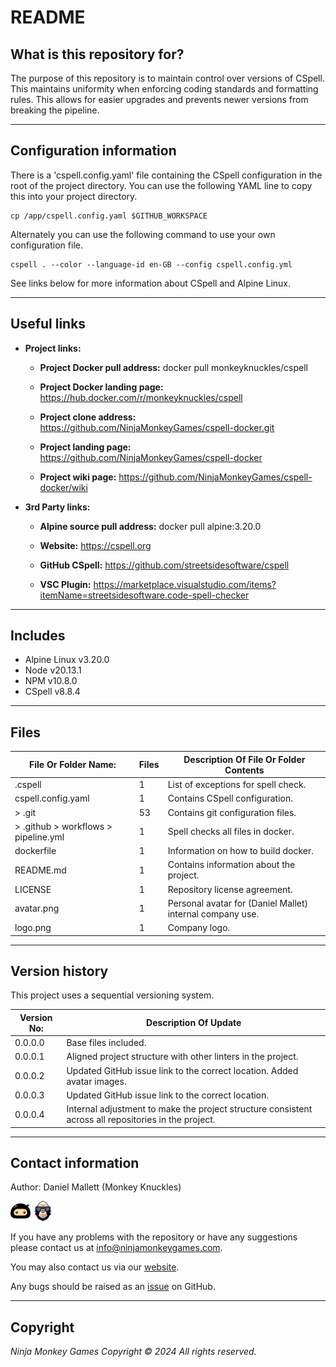 # README #

## What is this repository for? ##

The purpose of this repository is to maintain control over versions of CSpell. This maintains uniformity when enforcing
coding standards and formatting rules. This allows for easier upgrades and prevents newer versions from breaking the
pipeline.

---

## Configuration information ##

There is a 'cspell.config.yaml' file containing the CSpell configuration in the root of the project directory. You can
use the following YAML line to copy this into your project directory.

```shell
cp /app/cspell.config.yaml $GITHUB_WORKSPACE
```

Alternately you can use the following command to use your own configuration file.

```shell
cspell . --color --language-id en-GB --config cspell.config.yml
```

See links below for more information about CSpell and Alpine Linux.

---

## Useful links ##
  
* **Project links:**
  
  * **Project Docker pull address:**  docker pull monkeyknuckles/cspell

  * **Project Docker landing page:**  <https://hub.docker.com/r/monkeyknuckles/cspell>
  * **Project clone address:**        <https://github.com/NinjaMonkeyGames/cspell-docker.git>
  * **Project landing page:**         <https://github.com/NinjaMonkeyGames/cspell-docker>
  * **Project wiki page:**            <https://github.com/NinjaMonkeyGames/cspell-docker/wiki>

* **3rd Party links:**

  * **Alpine source pull address:**   docker pull alpine:3.20.0

  * **Website:**             <https://cspell.org>
  * **GitHub CSpell:**       <https://github.com/streetsidesoftware/cspell>
  * **VSC Plugin:**          <https://marketplace.visualstudio.com/items?itemName=streetsidesoftware.code-spell-checker>

---

## Includes ##

* Alpine Linux              v3.20.0
* Node                      v20.13.1
* NPM                       v10.8.0
* CSpell                    v8.8.4

---

## Files ##

| File Or Folder Name:                  | Files | Description Of File Or Folder Contents                               |
|---------------------------------------|-------|----------------------------------------------------------------------|
| .cspell                               |   1   | List of exceptions for spell check.                                  |
| cspell.config.yaml                    |   1   | Contains CSpell configuration.                                       |
| > .git                                |   53  | Contains git configuration files.                                    |
| > .github > workflows > pipeline.yml  |   1   | Spell checks all files in docker.                                    |
| dockerfile                            |   1   | Information on how to build docker.                                  |
| README.md                             |   1   | Contains information about the project.                              |
| LICENSE                               |   1   | Repository license agreement.                                        |
| avatar.png                            |   1   | Personal avatar for (Daniel Mallet) internal company use.            |
| logo.png                              |   1   | Company logo.                                                        |

---

## Version history ##

This project uses a sequential versioning system.

| Version No:    | Description Of Update                                                                               |
|----------------|-----------------------------------------------------------------------------------------------------|
| 0.0.0.0        | Base files included.                                                                                |
| 0.0.0.1        | Aligned project structure with other linters in the project.                                        |
| 0.0.0.2        | Updated GitHub issue link to the correct location. Added avatar images.                             |
| 0.0.0.3        | Updated GitHub issue link to the correct location.                                                  |
| 0.0.0.4        | Internal adjustment to make the project structure consistent across all repositories in the project.|

---

## Contact information ##

Author: Daniel Mallett (Monkey Knuckles)

![Ninja Monkey Games](logo.png "Logo")
![Monkey Knuckles](avatar.png "Avatar")

If you have any problems with the repository or have any suggestions please contact us at <info@ninjamonkeygames.com>.

You may also contact us via our [website](https://ninjamonkeygames.com).

Any bugs should be raised as an [issue](https://github.com/NinjaMonkeyGames/cspell-docker/issues) on GitHub.

---

## Copyright ##

*Ninja Monkey Games Copyright © 2024 All rights reserved.*

